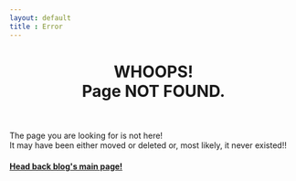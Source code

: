 ```yaml
---
layout: default
title : Error
---
```

<h1><center>WHOOPS! <br/>Page NOT FOUND.</center></h1> <br/><br/>The page you are looking for is not here! <br /> It may have been either moved or deleted or, most likely, it never existed!!
<br />
<h4><a href="{{ site.url }}/" title="Homepage">Head back blog's main page!</a></h4>
